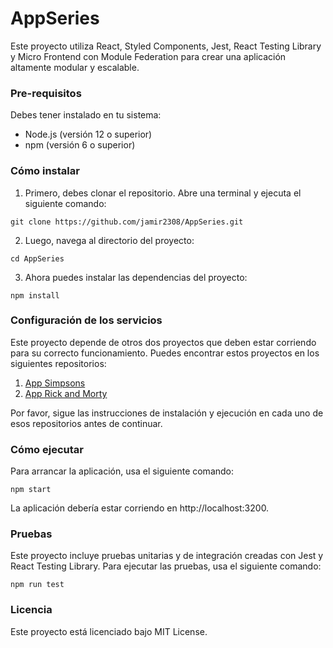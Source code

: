 # AppSeries

Este proyecto utiliza React, Styled Components, Jest, React Testing Library y Micro Frontend con Module Federation para crear una aplicación altamente modular y escalable.

### Pre-requisitos
Debes tener instalado en tu sistema:

* Node.js (versión 12 o superior)
* npm (versión 6 o superior)

### Cómo instalar
1. Primero, debes clonar el repositorio. Abre una terminal y ejecuta el siguiente comando:

```git clone https://github.com/jamir2308/AppSeries.git```

2. Luego, navega al directorio del proyecto:

```cd AppSeries```

3. Ahora puedes instalar las dependencias del proyecto:

```npm install```

### Configuración de los servicios

Este proyecto depende de otros dos proyectos que deben estar corriendo para su correcto funcionamiento. Puedes encontrar estos proyectos en los siguientes repositorios:

1. [App Simpsons](https://github.com/jamir2308/AppSimpsons)
2. [App Rick and Morty](https://github.com/jamir2308/app-rickandmorty)

Por favor, sigue las instrucciones de instalación y ejecución en cada uno de esos repositorios antes de continuar.

### Cómo ejecutar

Para arrancar la aplicación, usa el siguiente comando:

```npm start```

La aplicación debería estar corriendo en http://localhost:3200.

### Pruebas

Este proyecto incluye pruebas unitarias y de integración creadas con Jest y React Testing Library. Para ejecutar las pruebas, usa el siguiente comando:

```npm run test```

### Licencia
Este proyecto está licenciado bajo MIT License.
